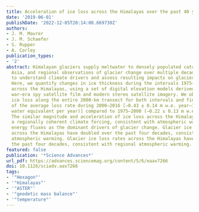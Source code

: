 ```yaml
---
title: Acceleration of ice loss across the Himalayas over the past 40 years
date: '2019-06-01'
publishDate: '2022-12-05T20:14:00.669730Z'
authors:
- J. M. Maurer
- J. M. Schaefer
- S. Rupper
- A. Corley
publication_types:
- '2'
abstract: Himalayan glaciers supply meltwater to densely populated catchments in South
  Asia, and regional observations of glacier change over multiple decades are needed
  to understand climate drivers and assess resulting impacts on glacier-fed rivers.
  Here, we quantify changes in ice thickness during the intervals 1975–2000 and 2000–2016
  across the Himalayas, using a set of digital elevation models derived from cold
  war–era spy satellite film and modern stereo satellite imagery. We observe consistent
  ice loss along the entire 2000-km transect for both intervals and find a doubling
  of the average loss rate during 2000–2016 [−0.43 ± 0.14 m w.e. year−1 (meters of
  water equivalent per year)] compared to 1975–2000 (−0.22 ± 0.13 m w.e. year−1).
  The similar magnitude and acceleration of ice loss across the Himalayas suggests
  a regionally coherent climate forcing, consistent with atmospheric warming and associated
  energy fluxes as the dominant drivers of glacier change. Glacier ice loss rates
  across the Himalayas have doubled over the past four decades, consistent with regional
  atmospheric warming. Glacier ice loss rates across the Himalayas have doubled over
  the past four decades, consistent with regional atmospheric warming.
featured: false
publication: '*Science Advances*'
url_pdf: https://advances.sciencemag.org/content/5/6/eaav7266
doi: 10.1126/sciadv.aav7266
tags:
- '"Hexagon"'
- '"Himalayas"'
- '"ASTER"'
- '"geodetic mass balance"'
- '"temperature"'
---
```


